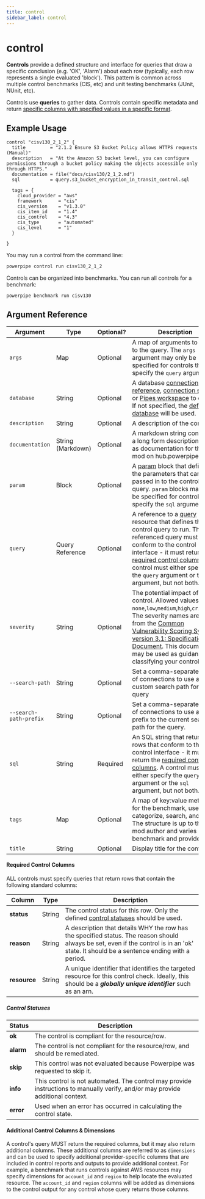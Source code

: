 ```yaml
---
title: control
sidebar_label: control
---
```


# control

**Controls** provide a defined structure and interface for queries that draw a specific conclusion (e.g. 'OK', 'Alarm') about each row (typically, each row represents a single evaluated 'block').  This pattern is common across multiple control benchmarks (CIS, etc) and unit testing benchmarks (JUnit, NUnit, etc).

Controls use **queries** to gather data.  Controls contain specific metadata and return [specific columns with specified values in a specific format](#required-control-columns).  


## Example Usage

```hcl
control "cisv130_2_1_2" {
  title         = "2.1.2 Ensure S3 Bucket Policy allows HTTPS requests (Manual)"
  description   = "At the Amazon S3 bucket level, you can configure permissions through a bucket policy making the objects accessible only through HTTPS."
  documentation = file("docs/cisv130/2_1_2.md")
  sql           = query.s3_bucket_encryption_in_transit_control.sql

  tags = {
    cloud_provider = "aws" 
    framework      = "cis"
    cis_version    = "v1.3.0"
    cis_item_id    = "1.4"
    cis_control    = "4.3"
    cis_type       = "automated"
    cis_level      = "1"
  }

} 

``` 


You may run a control from the command line:

```bash
powerpipe control run cisv130_2_1_2
```

Controls can be organized into benchmarks.  You can run all controls for a benchmark:

```bash
powerpipe benchmark run cisv130
```

## Argument Reference
| Argument | Type | Optional? | Description
|-|-|-|-
| `args` | Map | Optional| A map of arguments to pass to the query. The `args` argument may only be specified for controls that specify the `query` argument. 
| `database` | String |  Optional| A database [connection reference](/docs/reference/config-files/connection), [connection string](/docs/powerpipe-hcl/query#connection-strings), or [Pipes workspace](/docs/run/workspaces#implicit-workspaces) to query.  If not specified, the [default database](/docs/run#selecting-a-database ) will be used.
| `description` | String| Optional| A description of the control.
| `documentation` | String (Markdown)| Optional | A markdown string containing a long form description, used as documentation for the mod on hub.powerpipe.io. 
| `param` | Block | Optional| A [param](/docs/powerpipe-hcl/query#param) block that defines the parameters that can be passed in to the control's query.  `param` blocks may only be specified for controls that specify the `sql` argument. 
| `query` | Query Reference | Optional | A reference to a [query](/docs/powerpipe-hcl/query) resource that defines the control query to run.  The referenced query must conform to the control interface - it must return the [required control columns](#required-control-columns).  A control must either specify the `query` argument or the `sql` argument, but not both.
| `severity`| String | Optional | The potential impact of given control.  Allowed values are `none`,`low`,`medium`,`high`,`critical`. The severity names are taken from the [Common Vulnerability Scoring System version 3.1: Specification Document](https://www.first.org/cvss/specification-document).  This document may be used as guidance for classifying your controls.
| `--search-path` | String |  Optional| Set a comma-separated list of connections to use as a custom search path for the query
| `--search-path-prefix` | String |  Optional| Set a comma-separated list of connections to use as a prefix to the current search path for the query.
| `sql` | String | Required | An SQL string that returns rows that conform to the control interface - it must return the [required control columns](#required-control-columns).  A control must either specify the `query` argument or the `sql` argument, but not both.
| `tags` | Map | Optional | A map of key:value metadata for the benchmark, used to categorize, search, and filter.  The structure is up to the mod author and varies by benchmark and provider. 
| `title` | String | Optional | Display title for the control.



#### Required Control Columns

ALL controls must specify queries that return rows that contain the following standard columns:

| Column | Type | Description
|-|-|-
| **status** | String | The control status for this row.  Only the defined [control statuses](#control-statuses) should be used.
| **reason** | String | A description that details WHY the row has the specified status.  The reason should always be set, even if the control is in an 'ok' state.  It should be a sentence ending with a period.
| **resource** | String | A unique identifier that identifies the targeted resource for this control check.  Ideally, this should be a ***globally unique identifier*** such as an arn.



##### Control Statuses

| Status | Description
|-|-
| **ok** | The control is compliant for the resource/row.
| **alarm** | The control is not compliant for the resource/row, and should be remediated.
| **skip** | This control was not evaluated because Powerpipe was requested to skip it.
| **info** | This control is not automated.  The control may provide instructions to manually verify, and/or may provide additional context.
| **error** | Used when an error has occurred in calculating the control state.



#### Additional Control Columns & Dimensions
A control's query MUST return the required columns, but it may also return additional columns.  These additional columns are referred to as `dimensions` and can be used to specify additional provider-specific columns that are included in control reports and outputs to provide additional context.  For example, a benchmark that runs controls against AWS resources may specify dimensions for `account_id` and `region` to help locate the evaluated resource.  The `account_id` and `region` columns will be added as dimensions to the control output for any control whose query returns those columns.
